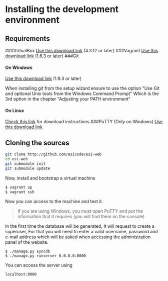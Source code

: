 Installing the development environment
======================================
Requirements
------------
###VirtualBox
[Use this download link][1] (4.3.12 or later)
###Vagrant
[Use this download link][2] (1.6.3 or later)
###Git
#### On Windows
[Use this download link][3] (1.9.3 or later)

When installing git from the setup wizard ensure to use the option "Use Git and optional Unix tools from the Windows Command Prompt" Which is the 3rd option in the chapter "Adjusting your PATH environment"
#### On Linux
[Check this link][4] for download instructions
###PuTTY (Only on Windows)
[Use this download link][5]

Cloning the sources
-------------------
```bash
git clone http://github.com/esicode/esi-web
cd esi-web
git submodule init
git submodule update
```
Now, install and bootstrap a virtual machine
```bash
$ vagrant up
$ vagrant ssh
```
Now you can access to the machine and test it.

>If you are using Windows, you must open PuTTY and put the information that it requires (you will find them on the console)

In the first time the database will be generated, It will request to create a superuser, 
For that you will need to enter a valid username, password and e-mail address which
will be asked when accessing the administration panel of the website.
```
$ ./manage.py syncdb
$ ./manage.py runserver 0.0.0.0:8000
```
You can access the server using
```
localhost:8000 
```


  [1]: http://www.virtualbox.org/wiki/Downloads
  [2]: http://www.vagrantup.com/downloads.html
  [3]: http://git-scm.com/download
  [4]: http://git-scm.com/download/linux
  [5]: http://the.earth.li/~sgtatham/putty/latest/x86/putty.exe
